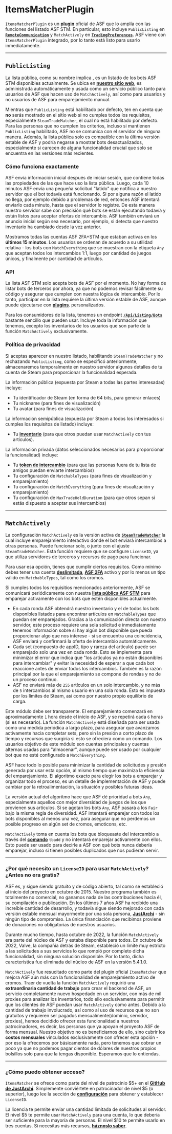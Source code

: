 # ItemsMatcherPlugin

`ItemsMatcherPlugin` es un **[plugin](https://github.com/JustArchiNET/ArchiSteamFarm/wiki/Plugins-es-ES)** oficial de ASF que lo amplía con las funciones del listado ASF STM. En particular, esto incluye `PublicListing` en **[`RemoteCommunication`](https://github.com/JustArchiNET/ArchiSteamFarm/wiki/Configuration-es-ES#remotecommunication)** y `MatchActively` en **[`TradingPreferences`](https://github.com/JustArchiNET/ArchiSteamFarm/wiki/Configuration-es-ES#tradingpreferences)**. ASF viene con `ItemsMatcherPlugin` integrado, por lo tanto está listo para usarlo inmediatamente.

---

## `PublicListing`

La lista pública, como su nombre implica , es un listado de los bots ASF STM disponibles actualmente. Se ubica en **[nuestro sitio web](https://asf.justarchi.net/STM)**, es administrada automáticamente y usada como un servicio público tanto para usuarios de ASF que hacen uso de `MatchActively`, así como para usuarios y no usuarios de ASF para emparejamiento manual.

Mientras que `PublicListing` está habilitado por defecto, ten en cuenta que **no** serás mostrado en el sitio web si no cumples todos los requisitos, especialmente `SteamTradeMatcher`, el cual no está habilitado por defecto. Para las personas que no cumplen los criterios, incluso si mantienen `PublicListing`  habilitado, ASF no se comunica con el servidor de ninguna manera. Además, la lista pública solo es compatible con la última versión estable de ASF y podría negarse a mostrar bots desactualizados, especialmente si carecen de alguna funcionalidad crucial que solo se encuentra en las versiones más recientes.

### Cómo funciona exactamente

ASF envía información inicial después de iniciar sesión, que contiene todas las propiedades de las que hace uso la lista pública. Luego, cada 10 minutos ASF envía una pequeña solicitud "latido" que notifica a nuestro servidor que el bot todavía está funcionando. Si por alguna razón el latido no llega, por ejemplo debido a problemas de red, entonces ASF intentará enviarlo cada minuto, hasta que el servidor lo registre. De esta manera nuestro servidor sabe con precisión qué bots se están ejecutando todavía y están listos para aceptar ofertas de intercambio. ASF también enviará un anuncio inicial según sea necesario, por ejemplo, si detecta que nuestro inventario ha cambiado desde la vez anterior.

Mostramos todas las cuentas ASF 2FA+STM que estaban activas en los **últimos 15 minutos**. Los usuarios se ordenan de acuerdo a su utilidad relativa - los bots con `MatchEverything` que se muestran con la etiqueta `Any` que aceptan todos los intercambios 1:1, luego por cantidad de juegos únicos, y finalmente por cantidad de artículos.

### API

La lista ASF STM solo acepta bots de ASF por el momento. No hay forma de listar bots de terceros por ahora, ya que no podemos revisar fácilmente su código y asegurar que cumplen con nuestra lógica de intercambio. Por lo tanto, participar en la lista requiere la última versión estable de ASF, aunque puede ejecutarse con **[plugins](https://github.com/JustArchiNET/ArchiSteamFarm/wiki/Plugins-es-ES)**. personalizados.

Para los consumidores de la lista, tenemos un endpoint **[`/Api/Listing/Bots`](https://asf.justarchi.net/Api/Listing/Bots)** bastante sencillo que pueden usar. Incluye toda la información que tenemos, excepto los inventarios de los usuarios que son parte de la función `MatchActively` exclusivamente.

### Política de privacidad

Si aceptas aparecer en nuestro listado, habilitando `SteamTradeMatcher` y no rechazando `PublicListing`, como se especificó anteriormente, almacenaremos temporalmente en nuestro servidor algunos detalles de tu cuenta de Steam para proporcionar la funcionalidad esperada.

La información pública (expuesta por Steam a todas las partes interesadas) incluye:
- Tu identificador de Steam (en forma de 64 bits, para generar enlaces)
- Tu nickname (para fines de visualización)
- Tu avatar (para fines de visualización)

La información semipública (expuesta por Steam a todos los interesados si cumples los requisitos de listado) incluye:
- Tu **[inventario](https://steamcommunity.com/my/inventory/#753_6)** (para que otros puedan usar `MatchActively` con tus artículos).

La información privada (datos seleccionados necesarios para proporcionar la funcionalidad) incluye:
- Tu **[token de intercambio](https://steamcommunity.com/my/tradeoffers/privacy)** (para que las personas fuera de tu lista de amigos puedan enviarte intercambios)
- Tu configuración de `MatchableTypes` (para fines de visualización y emparejamiento)
- Tu configuración de `MatchEverything` (para fines de visualización y emparejamiento)
- Tu configuración de `MaxTradeHoldDuration` (para que otros sepan si estás dispuesto a aceptar sus intercambios)

---

## `MatchActively`

La configuración `MatchActively` es la versión activa de **[`SteamTradeMatcher`](https://github.com/JustArchiNET/ArchiSteamFarm/wiki/Trading-es-ES#steamtradematcher)** la cual incluye emparejamiento interactivo donde el bot enviará intercambios a otras personas. Puede funcionar solo, o junto con el ajuste `SteamTradeMatcher`. Esta función requiere que se configure `LicenseID`, ya que utiliza servidores de terceros y recursos de pago para funcionar.

Para usar esa opción, tienes que cumplir ciertos requisitos. Como mínimo debes tener una cuenta **[deslimitada](https://support.steampowered.com/kb_article.php?ref=3330-IAGK-7663)**, **[ASF 2FA](https://github.com/JustArchiNET/ArchiSteamFarm/wiki/Two-factor-authentication-es-es#asf-2fa)** activo y por lo menos un tipo válido en `MatchableTypes`, tal como los cromos.

Si cumples todos los requisitios mencionados anteriormente, ASF se comunicará periódicamente con nuestra **[lista pública ASF STM](#publiclisting)** para emparejar activamente con los bots que estén disponibles actualmente.

- En cada ronda ASF obtendrá nuestro inventario y el de todos los bots disponibles listados para encontrar artículos en `MatchableTypes` que puedan ser emparejados. Gracias a la comunicación directa con nuestro servidor, este proceso requiere una sola solicitud e inmediatamente tenemos información sobre si hay algún bot disponible que pueda proporcionar algo que nos interese - si se encuentra una coincidencia, ASF enviará y confirmará la oferta de intercambio automáticamente.
- Cada set (compuesto de appID, tipo y rareza del artículo) puede ser emparejado solo una vez en cada ronda. Esto se implementa para minimizar el error que indica que "los artículos ya no están disponibles para intercambiar" y evitar la necesidad de esperar a que cada bot reaccione antes de enviar todos los intercambios. También es la razón principal por la que el emparejamiento se compone de rondas y no de un proceso continuo.
- ASF no enviará más de `255` artículos en un solo intercambio, y no más de `5` intercambios al mismo usuario en una sola ronda. Esto es impuesto por los límites de Steam, así como por nuestro propio equilibrio de carga.

Este módulo debe ser transparente. El emparejamiento comenzará en aproximadamente `1` hora desde el inicio de ASF, y se repetirá cada `6` horas (si es necesario). La función `MatchActively` está diseñada para ser usada como una medida periódica a largo plazo, para asegurar que avanzamos activamente hacia completar sets, pero sin la presión a corto plazo de tiempo y recursos que surgiría si esto se ofreciera como un comando. Los usuarios objetivo de este módulo son cuentas principales y cuentas alternas usadas para "almacenar", aunque puede ser usado por cualquier bot que no esté configurado a `MatchEverything`.

ASF hace todo lo posible para minimizar la cantidad de solicitudes y presión generada por usar esta opción, al mismo tiempo que maximiza la eficiencia del emparejamiento. El algoritmo exacto para elegir los bots a emparejar y organizar todo el proceso, es un detalle de implementación de ASF y puede cambiar por la retroalimentación, la situación y posibles futuras ideas.

La versión actual del algoritmo hace que ASF dé prioridad a bots `Any`, especialmente aquellos con mejor diversidad de juegos de los que provienen sus artículos. Si se agotan los bots `Any`, ASF pasará a los `Fair` bajo la misma regla de diversidad. ASF intentará emparejar con todos los bots disponibles al menos una vez, para asegurar que no perdemos un posible progreso en algún set de cromos, emoticons, etc.

`MatchActively` toma en cuenta los bots que bloqueaste del intercambio a través del **[comando](https://github.com/JustArchiNET/ArchiSteamFarm/wiki/Commands-es-es)** `tbadd` y no intentará emparejar activamente con ellos. Esto puede ser usado para decirle a ASF con qué bots nunca debería emparejar, incluso si tienen posibles duplicados que nos pudieran servir.

---

### ¿Por qué necesito un `LicenseID` para usar `MatchActively`? ¿Antes no era gratis?

ASF es, y sigue siendo gratuito y de código abierto, tal como se estableció al inicio del proyecto en octubre de 2015. Nuestro programa también es totalmente no comercial, no ganamos nada de las contribuciones hacia él, su compilación o publicación. En los últimos 7 años ASF ha recibido una increíble cantidad de desarrollo, y todavía sigue siendo mejorado con cada versión estable mensual mayormente por una sola persona, **[JustArchi](https://github.com/JustArchi)** - sin ningún tipo de compromiso. La única financiación que recibimos proviene de donaciones no obligatorias de nuestros usuarios.

Durante mucho tiempo, hasta octubre de 2022, la función `MatchActively` era parte del núcleo de ASF y estaba disponible para todos. En octubre de 2022, Valve, la compañía detrás de Steam, estableció un límite muy estricto a las solicitudes a sus servicios lo que rompió por completo dicha funcionalidad, sin ninguna solución disponible. Por lo tanto, dicha característica fue eliminada del núcleo de ASF en la versión 5.4.1.0.

`MatchActively` fue resucitado como parte del plugin oficial `ItemsMatcher` que mejora ASF aún más con la funcionalidad de emparejamiento activo de cromos. Traer de vuelta la función `MatchActively` requirió una **extraordinaria cantidad de trabajo** para crear el backend de ASF, un servicio completamente nuevo hospedado en un servidor, con más de mil proxies para analizar los inventarios, todo ello exclusivamente para permitir que los clientes de ASF puedan usar `MatchActively` como antes. Debido a la cantidad de trabajo involucrado, así como al uso de recursos que no son gratuitos y requieren ser pagados mensualmente(dominio, servidor, proxies), hemos decidido ofrecer esta funcionalidad a nuestros patrocinadores, es decir, las personas que ya apoyan el proyecto ASF de forma mensual. Nuestro objetivo no es beneficiarnos de ello, sino cubrir los **costos mensuales** vinculados exclusivamente con ofrecer esta opción - por eso la ofrecemos por básicamente nada, pero tenemos que cobrar un poco ya que no podemos pagar cientos de dólares de nuestros propios bolsillos solo para que la tengas disponible. Esperamos que lo entiendas.

---

### ¿Cómo puedo obtener acceso?

`ItemsMatcher` se ofrece como parte del nivel de patrocinio $5+ en el **[GitHub de JustArchi](https://github.com/sponsors/JustArchi)**. Simplemente conviértete en patrocinador de nivel $5 (o superior), luego lee la sección de **[configuración](https://github.com/JustArchiNET/ArchiSteamFarm/wiki/Configuration-es-ES#licenseid)** para obtener y establecer `LicenseID`.

La licencia te permite enviar una cantidad limitada de solicitudes al servidor. El nivel $5 te permite usar `MatchActively` para una cuenta, lo que debería ser suficiente para la mayoría de personas. El nivel $10 te permite usarlo en tres cuentas. Si necesitas más recursos, **[háznoslo saber](mailto:ASF@JustArchi.net)**.